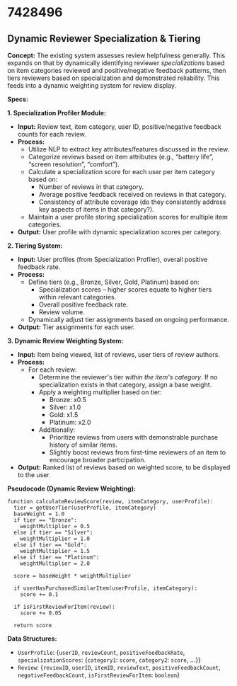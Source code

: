# 7428496

## Dynamic Reviewer Specialization & Tiering

**Concept:** The existing system assesses review helpfulness generally. This expands on that by dynamically identifying reviewer *specializations* based on item categories reviewed and positive/negative feedback patterns, then tiers reviewers based on specialization and demonstrated reliability. This feeds into a dynamic weighting system for review display.

**Specs:**

**1. Specialization Profiler Module:**

*   **Input:** Review text, item category, user ID, positive/negative feedback counts for each review.
*   **Process:**
    *   Utilize NLP to extract key attributes/features discussed in the review.
    *   Categorize reviews based on item attributes (e.g., “battery life”, “screen resolution”, “comfort”).
    *   Calculate a specialization score for each user per item category based on:
        *   Number of reviews in that category.
        *   Average positive feedback received on reviews in that category.
        *   Consistency of attribute coverage (do they consistently address key aspects of items in that category?).
    *   Maintain a user profile storing specialization scores for multiple item categories.
*   **Output:** User profile with dynamic specialization scores per category.

**2. Tiering System:**

*   **Input:** User profiles (from Specialization Profiler), overall positive feedback rate.
*   **Process:**
    *   Define tiers (e.g., Bronze, Silver, Gold, Platinum) based on:
        *   Specialization scores – higher scores equate to higher tiers within relevant categories.
        *   Overall positive feedback rate.
        *   Review volume.
    *   Dynamically adjust tier assignments based on ongoing performance.
*   **Output:** Tier assignments for each user.

**3. Dynamic Review Weighting System:**

*   **Input:** Item being viewed, list of reviews, user tiers of review authors.
*   **Process:**
    *   For each review:
        *   Determine the reviewer's tier *within the item's category*. If no specialization exists in that category, assign a base weight.
        *   Apply a weighting multiplier based on tier:
            *   Bronze: x0.5
            *   Silver: x1.0
            *   Gold: x1.5
            *   Platinum: x2.0
        *   Additionally:
            *   Prioritize reviews from users with demonstrable purchase history of similar items.
            *   Slightly boost reviews from first-time reviewers of an item to encourage broader participation.
*   **Output:** Ranked list of reviews based on weighted score, to be displayed to the user.

**Pseudocode (Dynamic Review Weighting):**

```
function calculateReviewScore(review, itemCategory, userProfile):
  tier = getUserTier(userProfile, itemCategory)
  baseWeight = 1.0
  if tier == "Bronze":
    weightMultiplier = 0.5
  else if tier == "Silver":
    weightMultiplier = 1.0
  else if tier == "Gold":
    weightMultiplier = 1.5
  else if tier == "Platinum":
    weightMultiplier = 2.0
  
  score = baseWeight * weightMultiplier
  
  if userHasPurchasedSimilarItem(userProfile, itemCategory):
    score += 0.1
  
  if isFirstReviewForItem(review):
    score += 0.05
  
  return score
```

**Data Structures:**

*   `UserProfile`: {`userID`, `reviewCount`, `positiveFeedbackRate`, `specializationScores`: {`category1`: `score`, `category2`: `score`, ...}}
*   `Review`: {`reviewID`, `userID`, `itemID`, `reviewText`, `positiveFeedbackCount`, `negativeFeedbackCount`, `isFirstReviewForItem`: `boolean`}
